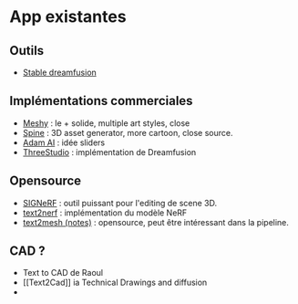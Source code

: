 # App existantes
## Outils
- [Stable dreamfusion](Stable%20dreamfusion.md)

## Implémentations commerciales
- [Meshy](https://www.meshy.ai/?noRedirect=true) : le + solide, multiple art styles, close
- [Spine](https://spline.design/) : 3D asset generator, more cartoon, close source.
- [Adam AI](https://www.makewithadam.com/) : idée sliders
- [ThreeStudio](ThreeStudio.md) : implémentation de Dreamfusion

## Opensource
- [SIGNeRF](https://github.com/cgtuebingen/SIGNeRF) : outil puissant pour l'editing de scene 3D. 
- [text2nerf](text2nerf.md) : implémentation du modèle NeRF
- [text2mesh (notes)](text2mesh.md) : opensource, peut être intéressant dans la pipeline. 

## CAD ?
- Text to CAD de Raoul
- [[Text2Cad]] ia Technical Drawings and diffusion 
- 